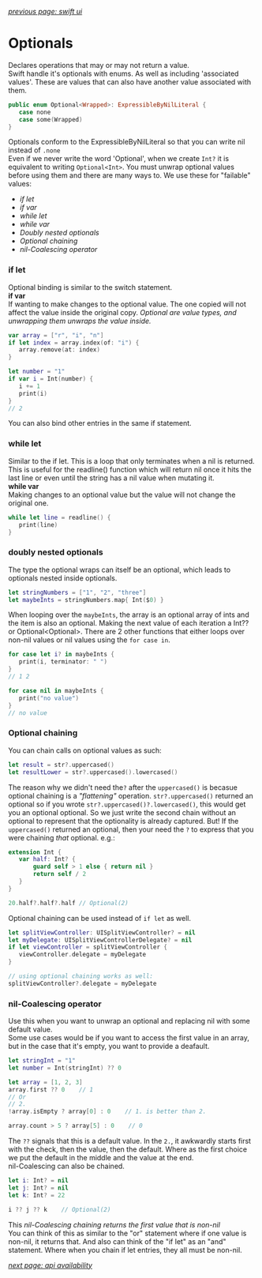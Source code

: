 *[previous page: swift ui](https://github.com/RinniSwift/Computer-Science-with-iOS/blob/main/swiftUI.md)*

# Optionals

Declares operations that may or may not return a value.\
Swift handle it's optionals with enums. As well as including 'associated values'. These are values that can also have another value associated with them.

```Swift
public enum Optional<Wrapped>: ExpressibleByNilLiteral {
   case none
   case some(Wrapped)
}
```

Optionals conform to the ExpressibleByNilLiteral so that you can write nil instead of ```.none```\
Even if we never write the word 'Optional', when we create     ```Int?``` it is equivalent to writing ```Optional<Int>```. You must unwrap optional values before using them and there are many ways to. We use these for "failable" values:

- *if let*
- *if var*
- *while let*
- *while var*
- *Doubly nested optionals*
- *Optional chaining*
- *nil-Coalescing operator*

### if let
Optional binding is similar to the switch statement.\
**if var**\
If wanting to make changes to the optional value. The one copied will not affect the value inside the original copy. *Optional are value types, and unwrapping them unwraps the value inside.*

```swift
var array = ["r", "i", "n"]
if let index = array.index(of: "i") {
   array.remove(at: index)
}

let number = "1"
if var i = Int(number) {
   i += 1
   print(i)
}
// 2
```
You can also bind other entries in the same if statement.

### while let
Similar to the if let. This is a loop that only terminates when a nil is returned. This is useful for the readline() function which will return nil once it hits the last line or even until the string has a nil value when mutating it.\
**while var**\
Making changes to an optional value but the value will not change the original one.

```swift
while let line = readline() {
   print(line)
}
```

### doubly nested optionals
The type the optional wraps can itself be an optional, which leads to optionals nested inside optionals. 

```swift
let stringNumbers = ["1", "2", "three"]
let maybeInts = stringNumbers.map{ Int($0) }
```
When looping over the ```maybeInts```, the array is an optional array of ints and the item is also an optional. Making the next value of each iteration a Int?? or Optional<Optional<Int>>. There are 2 other functions that either loops over non-nil values or nil values using the ```for case in```.

```swift
for case let i? in maybeInts {
   print(i, terminator: " ")
}
// 1 2

for case nil in maybeInts {
   print("no value")
}
// no value
```

### Optional chaining
You can chain calls on optional values as such:

```swift
let result = str?.uppercased()
let resultLower = str?.uppercased().lowercased()
```
The reason why we didn't need the```?``` after the ```uppercased()``` is becasue optional chaining is a *"flattening"* operation. ```str?.uppercased()``` returned an optional so if you wrote ```str?.uppercased()?.lowercased()```, this would get you an optional optional. So we just write the second chain without an optional to represent that the optionality is already captured. But! If the ```uppercased()``` returned an optional, then your need the ```?``` to express that you were chaining *that* optional. e.g.:

```swift
extension Int {
   var half: Int? {
       guard self > 1 else { return nil }
       return self / 2
   }
}

20.half?.half?.half // Optional(2)
```
Optional chaining can be used instead of ```if let``` as well.

```swift
let splitViewController: UISplitViewController? = nil
let myDelegate: UISplitViewControllerDelegate? = nil
if let viewController = splitViewController {
   viewController.delegate = myDelegate
}

// using optional chaining works as well:
splitViewController?.delegate = myDelegate
```

### nil-Coalescing operator
Use this when you want to unwrap an optional and replacing nil with some default value.\
Some use cases would be if you want to access the first value in an array, but in the case that it's empty, you want to provide a deafault.

```swift
let stringInt = "1"
let number = Int(stringInt) ?? 0

let array = [1, 2, 3]
array.first ?? 0    // 1
// Or
// 2.
!array.isEmpty ? array[0] : 0    // 1. is better than 2.

array.count > 5 ? array[5] : 0    // 0
```
The ```??``` signals that this is a default value. In the ```2.```, it awkwardly starts first with the check, then the value, then the default. Where as the first choice we put the default in the middle and the value at the end.\
nil-Coalescing can also be chained.

```swift
let i: Int? = nil
let j: Int? = nil
let k: Int? = 22

i ?? j ?? k    // Optional(2)
```
This *nil-Coalescing chaining returns the first value that is non-nil*\
You can think of this as similar to the "or" statement where if one value is non-nil, it returns that. And also can think of the "if let" as an "and" statement. Where when you chain if let entries, they all must be non-nil.

*[next page: api availability](https://github.com/RinniSwift/Computer-Science-with-iOS/blob/main/apiAvailability.md)*

